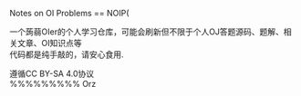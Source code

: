 Notes on OI Problems == NOIP(  
  
一个蒟蒻OIer的个人学习仓库，可能会刷新但不限于个人OJ答题源码、题解、相关文章、OI知识点等   
代码都是纯手敲的，请安心食用.  

遵循CC BY-SA 4.0协议  
%%%%%%%%% Orz 
